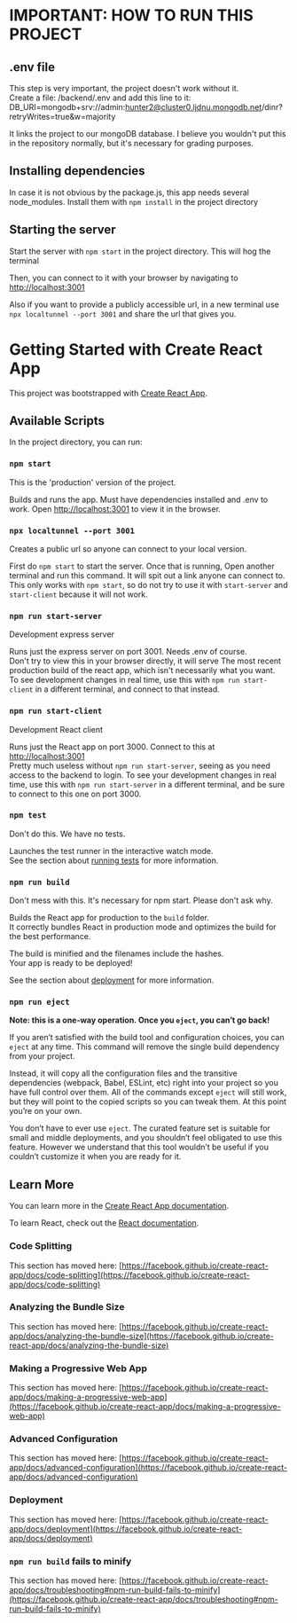 # IMPORTANT: HOW TO RUN THIS PROJECT

## .env file

This step is very important, the project doesn't work without it.\
Create a file: /backend/.env and add this line to it:\
DB_URI=mongodb+srv://admin:hunter2@cluster0.ljdnu.mongodb.net/dinr?retryWrites=true&w=majority

It links the project to our mongoDB database. I believe you wouldn't
put this in the repository normally, but it's necessary for grading purposes.

## Installing dependencies

In case it is not obvious by the package.js, this app needs several node_modules.
Install them with `npm install` in the project directory

## Starting the server

Start the server with `npm start` in the project directory.
This will hog the terminal

Then, you can connect to it with your browser by navigating to [http://localhost:3001](http://localhost:3001)

Also if you want to provide a publicly accessible url, in a new terminal
use `npx localtunnel --port 3001` and share the url that gives you.

# Getting Started with Create React App

This project was bootstrapped with [Create React App](https://github.com/facebook/create-react-app).

## Available Scripts

In the project directory, you can run:

### `npm start`

This is the 'production' version of the project.

Builds and runs the app. Must have dependencies installed and .env to work.
Open [http://localhost:3001](http://localhost:3001) to view it in the browser.

### `npx localtunnel --port 3001`

Creates a public url so anyone can connect to your local version.

First do `npm start` to start the server. Once that is running,
Open another terminal and run this command.
It will spit out a link anyone can connect to.\
This only works with
`npm start`, so do not try to use it with `start-server` and `start-client`
because it will not work.

### `npm run start-server`

Development express server

Runs just the express server on port 3001. Needs .env of course.\
Don't try to view this in your browser directly, it will serve
The most recent production build of the react app, which isn't
necessarily what you want.\
To see development changes in real time,
use this with `npm run start-client` in a different terminal,
and connect to that instead.

### `npm run start-client`

Development React client

Runs just the React app on port 3000. Connect to this at
[http://localhost:3001](http://localhost:3001)\
Pretty much useless without `npm run start-server`,
seeing as you need access to the backend to login.
To see your development changes in real time,
use this with `npm run start-server` in a different terminal,
and be sure to connect to this one on port 3000.

### `npm test`

Don't do this. We have no tests.

Launches the test runner in the interactive watch mode.\
See the section about [running tests](https://facebook.github.io/create-react-app/docs/running-tests) for more information.

### `npm run build`

Don't mess with this. It's necessary for npm start. Please don't ask why.

Builds the React app for production to the `build` folder.\
It correctly bundles React in production mode and optimizes the build for the best performance.

The build is minified and the filenames include the hashes.\
Your app is ready to be deployed!

See the section about [deployment](https://facebook.github.io/create-react-app/docs/deployment) for more information.

### `npm run eject`

**Note: this is a one-way operation. Once you `eject`, you can’t go back!**

If you aren’t satisfied with the build tool and configuration choices, you can `eject` at any time. This command will remove the single build dependency from your project.

Instead, it will copy all the configuration files and the transitive dependencies (webpack, Babel, ESLint, etc) right into your project so you have full control over them. All of the commands except `eject` will still work, but they will point to the copied scripts so you can tweak them. At this point you’re on your own.

You don’t have to ever use `eject`. The curated feature set is suitable for small and middle deployments, and you shouldn’t feel obligated to use this feature. However we understand that this tool wouldn’t be useful if you couldn’t customize it when you are ready for it.

## Learn More

You can learn more in the [Create React App documentation](https://facebook.github.io/create-react-app/docs/getting-started).

To learn React, check out the [React documentation](https://reactjs.org/).

### Code Splitting

This section has moved here: [https://facebook.github.io/create-react-app/docs/code-splitting](https://facebook.github.io/create-react-app/docs/code-splitting)

### Analyzing the Bundle Size

This section has moved here: [https://facebook.github.io/create-react-app/docs/analyzing-the-bundle-size](https://facebook.github.io/create-react-app/docs/analyzing-the-bundle-size)

### Making a Progressive Web App

This section has moved here: [https://facebook.github.io/create-react-app/docs/making-a-progressive-web-app](https://facebook.github.io/create-react-app/docs/making-a-progressive-web-app)

### Advanced Configuration

This section has moved here: [https://facebook.github.io/create-react-app/docs/advanced-configuration](https://facebook.github.io/create-react-app/docs/advanced-configuration)

### Deployment

This section has moved here: [https://facebook.github.io/create-react-app/docs/deployment](https://facebook.github.io/create-react-app/docs/deployment)

### `npm run build` fails to minify

This section has moved here: [https://facebook.github.io/create-react-app/docs/troubleshooting#npm-run-build-fails-to-minify](https://facebook.github.io/create-react-app/docs/troubleshooting#npm-run-build-fails-to-minify)

